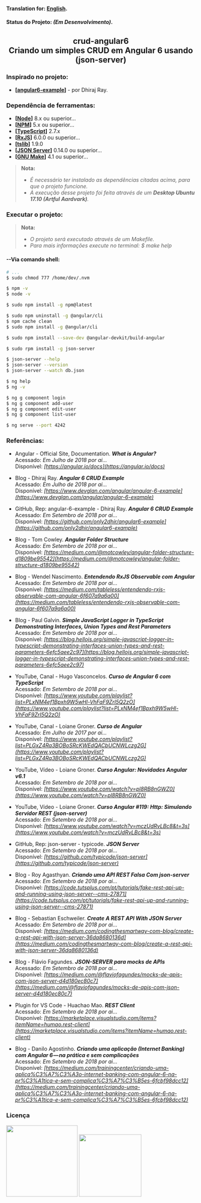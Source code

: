 
#### Translation for: **[English](https://github.com/alisonbuss/crud-angular6/blob/master/README_LANG_EN.md)**.

#### Status do Projeto: *(Em Desenvolvimento)*.

<h2 align="center">
    crud-angular6 <br/>
    Criando um simples CRUD em Angular 6 usando (json-server)
</h2>

### Inspirado no projeto:

* **[[angular6-example](https://github.com/only2dhir/angular6-example)]** - por Dhiraj Ray.

### Dependência de ferramentas:

* **[[Node](https://nodejs.org/en/)]** 8.x ou superior...
* **[[NPM](https://www.npmjs.com/)]** 5.x ou superior...
* **[[TypeScript](https://www.typescriptlang.org/)]** 2.7.x
* **[[RxJS](https://rxjs-dev.firebaseapp.com/)]** 6.0.0 ou superior...
* **[[tslib](https://www.npmjs.com/package/tslib)]** 1.9.0
* **[[JSON Server](https://github.com/typicode/json-server)]** 0.14.0 ou superior...
* **[[GNU Make](https://www.gnu.org/software/make/)]** 4.1 ou superior...

> **Nota:**
> - *É necessário ter instalado as dependências citadas acima, para que o projeto funcione.*
> - *A execução desse projeto foi feita através de um **Desktop Ubuntu 17.10 (Artful Aardvark)**.*

### Executar o projeto:

> **Nota:**
> - *O projeto será executado através de um Makefile.*
> - *Para mais informações execute no terminal: $ make help*

#### --Via comando shell:

```bash
# ...
$ sudo chmod 777 /home/dev/.nvm

$ npm -v
$ node -v

$ sudo npm install -g npm@latest

$ sudo npm uninstall -g @angular/cli
$ npm cache clean
$ sudo npm install -g @angular/cli

$ sudo npm install --save-dev @angular-devkit/build-angular

$ sudo rpm install -g json-server

$ json-server --help
$ json-server --version
$ json-server --watch db.json

$ ng help
$ ng -v

$ ng g component login
$ ng g component add-user
$ ng g component edit-user
$ ng g component list-user

$ ng serve --port 4242

```

### Referências:

* Angular - Official Site, Documentation. ***What is Angular?*** <br/>
  Acessado: *Em Julho de 2018 por ai...* <br/>
  Disponível: *[https://angular.io/docs](https://angular.io/docs)*

* Blog - Dhiraj Ray. ***Angular 6 CRUD Example*** <br/>
  Acessado: *Em Julho de 2018 por ai...* <br/>
  Disponível: *[https://www.devglan.com/angular/angular-6-example](https://www.devglan.com/angular/angular-6-example)*

* GitHub, Rep: angular-6-example - Dhiraj Ray. ***Angular 6 CRUD Example*** <br/>
  Acessado: *Em Setembro de 2018 por ai...* <br/>
  Disponível: *[https://github.com/only2dhir/angular6-example](https://github.com/only2dhir/angular6-example)*

* Blog - Tom Cowley. ***Angular Folder Structure*** <br/>
  Acessado: *Em Setembro de 2018 por ai...* <br/>
  Disponível: *[https://medium.com/@motcowley/angular-folder-structure-d1809be95542](https://medium.com/@motcowley/angular-folder-structure-d1809be95542)*

* Blog - Wendel Nascimento. ***Entendendo RxJS Observable com Angular*** <br/>
  Acessado: *Em Setembro de 2018 por ai...* <br/>
  Disponível: *[https://medium.com/tableless/entendendo-rxjs-observable-com-angular-6f607a9a6a00](https://medium.com/tableless/entendendo-rxjs-observable-com-angular-6f607a9a6a00)*

* Blog - Paul Galvin. ***Simple JavaScript Logger in TypeScript Demonstrating Interfaces, Union Types and Rest Parameters*** <br/>
  Acessado: *Em Setembro de 2018 por ai...* <br/>
  Disponível: *[https://blog.hellojs.org/simple-javascript-logger-in-typescript-demonstrating-interfaces-union-types-and-rest-parameters-6efc5aee2c97](https://blog.hellojs.org/simple-javascript-logger-in-typescript-demonstrating-interfaces-union-types-and-rest-parameters-6efc5aee2c97)*

* YouTube, Canal - Hugo Vasconcelos. ***Curso de Angular 6 com TypeScript*** <br/>
  Acessado: *Em Setembro de 2018 por ai...* <br/>
  Disponível: *[https://www.youtube.com/playlist?list=PLxNM4ef1Bpxh9W5wHl-VhFaF9ZrI5Q2zO](https://www.youtube.com/playlist?list=PLxNM4ef1Bpxh9W5wHl-VhFaF9ZrI5Q2zO)*

* YouTube, Canal - Loiane Groner. ***Curso de Angular*** <br/>
  Acessado: *Em Julho de 2017 por ai...* <br/>
  Disponível: *[https://www.youtube.com/playlist?list=PLGxZ4Rq3BOBoSRcKWEdQACbUCNWLczg2G](https://www.youtube.com/playlist?list=PLGxZ4Rq3BOBoSRcKWEdQACbUCNWLczg2G)*

* YouTube, Vídeo - Loiane Groner. ***Curso Angular: Novidades Angular v6.1*** <br/>
  Acessado: *Em Setembro de 2018 por ai...* <br/>
  Disponível: *[https://www.youtube.com/watch?v=pl8RB8nGWZ0](https://www.youtube.com/watch?v=pl8RB8nGWZ0)*

* YouTube, Vídeo - Loiane Groner. ***Curso Angular #119: Http: Simulando Servidor REST (json-server)*** <br/>
  Acessado: *Em Setembro de 2018 por ai...* <br/>
  Disponível: *[https://www.youtube.com/watch?v=mczUdRvLBc8&t=3s](https://www.youtube.com/watch?v=mczUdRvLBc8&t=3s)*

* GitHub, Rep: json-server - typicode. ***JSON Server*** <br/>
  Acessado: *Em Setembro de 2018 por ai...* <br/>
  Disponível: *[https://github.com/typicode/json-server](https://github.com/typicode/json-server)*

* Blog - Roy Agasthyan. ***Criando uma API REST Falsa Com json-server*** <br/>
  Acessado: *Em Setembro de 2018 por ai...* <br/>
  Disponível: *[https://code.tutsplus.com/pt/tutorials/fake-rest-api-up-and-running-using-json-server--cms-27871](https://code.tutsplus.com/pt/tutorials/fake-rest-api-up-and-running-using-json-server--cms-27871)*

* Blog - Sebastian Eschweiler. ***Create A REST API With JSON Server*** <br/>
  Acessado: *Em Setembro de 2018 por ai...* <br/>
  Disponível: *[https://medium.com/codingthesmartway-com-blog/create-a-rest-api-with-json-server-36da8680136d](https://medium.com/codingthesmartway-com-blog/create-a-rest-api-with-json-server-36da8680136d)*

* Blog - Flávio Fagundes. ***JSON-SERVER para mocks de APIs*** <br/>
  Acessado: *Em Setembro de 2018 por ai...* <br/>
  Disponível: *[https://medium.com/@flaviofagundes/mocks-de-apis-com-json-server-d4d180ec80c7](https://medium.com/@flaviofagundes/mocks-de-apis-com-json-server-d4d180ec80c7)*

* Plugin for VS Code - Huachao Mao. ***REST Client*** <br/>
  Acessado: *Em Setembro de 2018 por ai...* <br/>
  Disponível: *[https://marketplace.visualstudio.com/items?itemName=humao.rest-client](https://marketplace.visualstudio.com/items?itemName=humao.rest-client)*

* Blog - Danilo Agostinho. ***Criando uma aplicação (Internet Banking) com Angular 6 — na prática e sem complicações*** <br/>
  Acessado: *Em Setembro de 2018 por ai...* <br/>
  Disponível: *[https://medium.com/trainingcenter/criando-uma-aplica%C3%A7%C3%A3o-internet-banking-com-angular-6-na-pr%C3%A1tica-e-sem-complica%C3%A7%C3%B5es-6fcbf98dcc12](https://medium.com/trainingcenter/criando-uma-aplica%C3%A7%C3%A3o-internet-banking-com-angular-6-na-pr%C3%A1tica-e-sem-complica%C3%A7%C3%B5es-6fcbf98dcc12)*


### Licença

[<img width="190" src="https://raw.githubusercontent.com/alisonbuss/my-licenses/master/files/logo-open-source-550x200px.png">](https://opensource.org/licenses)
[<img width="166" src="https://raw.githubusercontent.com/alisonbuss/my-licenses/master/files/icon-license-mit-500px.png">](https://github.com/alisonbuss/crud-angular6/blob/master/LICENSE)

